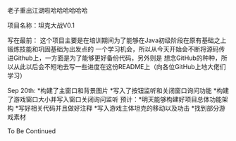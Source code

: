 老子重出江湖啦哈哈哈哈哈哈

项目名称：坦克大战V0.1

写在最前：
	这个项目主要是在培训期间为了能够在Java初级阶段在原有基础之上锻炼技能和巩固基础为出发点的
一个学习机会，所以从今天开始会不断将源码传进Github上，一方面是为了能够更好备份代码，另外则是
想念GitHub的种种，所以从此以后会不短地去写一些进度在这份README上（向各位GitHub上地大佬们学习）

Sep 20th:
	*构建了主窗口和背景图片
	*写入了按钮监听和关闭窗口询问功能
	*构建了游戏窗口大小并写入窗口关闭询问监听
	预计：*明天能够构建好项目总体功能架构
		  *写好相关代码并且做好注释
		  *写入游戏主体坦克的移动以及功击
		  *找到部分游戏素材
		  
To Be Continued

